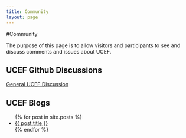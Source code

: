 ```yaml
---
title: Community
layout: page
---
```


#Community

The purpose of this page is to allow visitors and participants to see and discuss comments and issues about UCEF. 

## UCEF Github Discussions

<a href="https://github.com/usnistgov/ucef/issues/6" target="_blank">General UCEF Discussion</a>

## UCEF Blogs

<ul>
  {% for post in site.posts %}
    <li>
      <a href="{{ site.baseurl }}/{{ post.url }}">{{ post.title }}</a>
    </li>
  {% endfor %}
</ul>